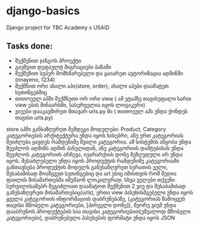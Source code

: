 # django-basics
Django project for TBC Academy x USAID

## Tasks done:
* შექმენით ჯანგოს პროექტი
* გაუშვით დეფაულტ მიგრაციები ბაზაში
* შექმენით სუპერ მომხმარებელი და გაიარეთ ავტორიზაცია ადმინში (nnayeno, 1234)
* შექმნით ორი ახალი აპი(store, order), ახალი აპები დაამატეთ სეთინგებშიც
* თითოეულ აპში შექმნეთი ორ ორი view ( ამ ეტაპზე თავისუფალი ხართ view ების შინაარსში, სასურველია იყოს ლოგიკური)
* ვიუები დააკავშირეთ მთავარ urls.py ში ( თითოეულ აპს უნდა ქონდეს თავისი urls.py)

store აპში განსაზღვრეთ შემდეგი მოდელები: Product, Category
კატეგორიების არქიტექტურა უნდა იყოს ხისებრი, ანუ ერთ კატეგორიას შეიძლება ყავდეს რამდენიმე შვილი კატეგორია. ამ სისტემის 
აწყობა უნდა შეეძლოს ადმინს ადმინ პანელიდან, ანუ კატეგორიის დამტებისას უნდა შეეძლოს კატეგორიის არჩევა, იეარარქიის დონე 
შეზღუდული არ უნდა იყოს.
შესაძლებელი უნდა იყოს პროდუქტის რამდენიმე კატეგორიაში განთავსება
პროდუქტის მოდელს განუსაზღვრეთ სურათის ველი, შესაბამისად მოაწყვეთ სეთინგებიც და url ებიც იმისთვის რომ მედია ფაილის მისამართებმა იმუშაონ ლოკალურად.
სხვა ველები თქვენი სურვილისამებრ შეგიძლიათ დაამატოთ
შექმენით 2 ვიუ და შესაბამისად განუსაზღვრეთ მისამართებიც(urls), ერთი view პასუხისმგებელი უნდა იყოს ყველა კატეგორიის ინფორმაციის დაბრუნებაზე, (კატეგორიას წამოყვეს თავისი მშობელი კატეგორიები, [პირველი დონე]), 
მეორე ვიუმ უნდა დააბრუნოს პროდუქტების სია თავისი კატეგორიებით[უშუალოდ მშობელი კატეგორიები], დაბრუნებული პასუხების ფორმატი უნდა იყოს JSON